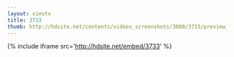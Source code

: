 ```yaml
---
layout: sieutv
title: 3733
thumb: http://hdsite.net/contents/videos_screenshots/3000/3733/preview_360p.mp4.jpg
---
```

{% include iframe src='http://hdsite.net/embed/3733' %}
 
